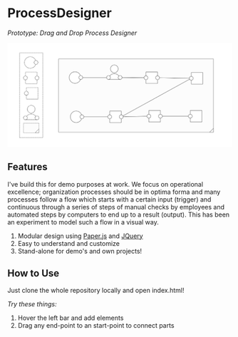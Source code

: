 ProcessDesigner
==========

*Prototype: Drag and Drop Process Designer*

![Screenshot of ProcessDesigner](doc/screenshot.png "Screenshot of ProcessDesigner")

Features
--------

I've build this for demo purposes at work. We focus on operational excellence; organization processes should be in optima forma and many processes follow a flow which starts with a certain input (trigger) and continuous through a series of steps of manual checks by employees and automated steps by computers to end up to a result (output). This has been an experiment to model such a flow in a visual way.

 1. Modular design using [Paper.js](http://paperjs.org) and [JQuery](http://jquery.com)
 2. Easy to understand and customize
 3. Stand-alone for demo's and own projects!

How to Use
---------

Just clone the whole repository locally and open index.html!

*Try these things:*

 1. Hover the left bar and add elements
 2. Drag any end-point to an start-point to connect parts
